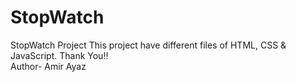 # StopWatch
StopWatch Project
This project have different files of HTML, CSS & JavaScript.
Thank You!!
<br>
Author- Amir Ayaz
